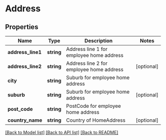 # Address

## Properties
Name | Type | Description | Notes
------------ | ------------- | ------------- | -------------
**address_line1** | **string** | Address line 1 for employee home address | 
**address_line2** | **string** | Address line 2 for employee home address | [optional] 
**city** | **string** | Suburb for employee home address | 
**suburb** | **string** | Suburb for employee home address | [optional] 
**post_code** | **string** | PostCode for employee home address | 
**country_name** | **string** | Country of HomeAddress | [optional] 

[[Back to Model list]](../README.md#documentation-for-models) [[Back to API list]](../README.md#documentation-for-api-endpoints) [[Back to README]](../README.md)



